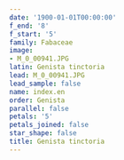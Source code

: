 ```yaml
---
date: '1900-01-01T00:00:00'
f_end: '8'
f_start: '5'
family: Fabaceae
image:
- M_0_00941.JPG
latin: Genista tinctoria
lead: M_0_00941.JPG
lead_sample: false
name: index.en
order: Genista
parallel: false
petals: '5'
petals_joined: false
star_shape: false
title: Genista tinctoria
---
```

